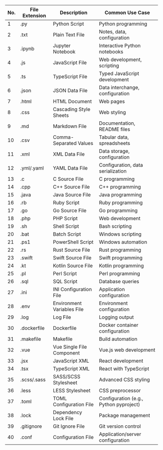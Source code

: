 | No. | File Extension | Description                | Common Use Case                        |
| --- | -------------- | -------------------------- | -------------------------------------- |
| 1   | .py            | Python Script              | Python programming                     |
| 2   | .txt           | Plain Text File            | Notes, data, configuration             |
| 3   | .ipynb         | Jupyter Notebook           | Interactive Python notebooks           |
| 4   | .js            | JavaScript File            | Web development, scripting             |
| 5   | .ts            | TypeScript File            | Typed JavaScript development           |
| 6   | .json          | JSON Data File             | Data interchange, configuration        |
| 7   | .html          | HTML Document              | Web pages                              |
| 8   | .css           | Cascading Style Sheets     | Web styling                            |
| 9   | .md            | Markdown File              | Documentation, README files            |
| 10  | .csv           | Comma-Separated Values     | Tabular data, spreadsheets             |
| 11  | .xml           | XML Data File              | Data storage, configuration            |
| 12  | .yml/.yaml     | YAML Data File             | Configuration, data serialization      |
| 13  | .c             | C Source File              | C programming                          |
| 14  | .cpp           | C++ Source File            | C++ programming                        |
| 15  | .java          | Java Source File           | Java programming                       |
| 16  | .rb            | Ruby Script                | Ruby programming                       |
| 17  | .go            | Go Source File             | Go programming                         |
| 18  | .php           | PHP Script                 | Web development                        |
| 19  | .sh            | Shell Script               | Bash scripting                         |
| 20  | .bat           | Batch Script               | Windows scripting                      |
| 21  | .ps1           | PowerShell Script          | Windows automation                     |
| 22  | .rs            | Rust Source File           | Rust programming                       |
| 23  | .swift         | Swift Source File          | Swift programming                      |
| 24  | .kt            | Kotlin Source File         | Kotlin programming                     |
| 25  | .pl            | Perl Script                | Perl programming                       |
| 26  | .sql           | SQL Script                 | Database queries                       |
| 27  | .ini           | INI Configuration File     | Application configuration              |
| 28  | .env           | Environment Variables File | Environment configuration              |
| 29  | .log           | Log File                   | Logging output                         |
| 30  | .dockerfile    | Dockerfile                 | Docker container configuration         |
| 31  | .makefile      | Makefile                   | Build automation                       |
| 32  | .vue           | Vue Single File Component  | Vue.js web development                 |
| 33  | .jsx           | JavaScript XML             | React development                      |
| 34  | .tsx           | TypeScript XML             | React with TypeScript                  |
| 35  | .scss/.sass    | SASS/SCSS Stylesheet       | Advanced CSS styling                   |
| 36  | .less          | LESS Stylesheet            | CSS preprocessor                       |
| 37  | .toml          | TOML Configuration File    | Configuration (e.g., Python pyproject) |
| 38  | .lock          | Dependency Lock File       | Package management                     |
| 39  | .gitignore     | Git Ignore File            | Git version control                    |
| 40  | .conf          | Configuration File         | Application/server configuration       |
